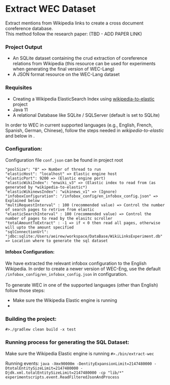 # Extract WEC Dataset
Extract mentions from Wikipedia links to create a cross document coreference database. <br/>
This method follow the research paper: (TBD - ADD PAPER LINK)

### Project Output
* An SQLite dataset containing the crud extraction of coreference relations from Wikipedia (this resource can be used for experiments when generating the final version of WEC-Lang)
* A JSON format resource on the WEC-Lang dataset

### Requisites
* Creating a Wikipedia ElasticSearch Index using <a href="https://github.com/AlonEirew/wikipedia-to-elastic">wikipedia-to-elastic</a> project
* Java 11
* A relational Database like SQLite / SQLServer (default is set to SQLite)

In order to WEC in current supported languages (e.g., English, French, Spanish, German, Chinese), follow the steps needed in *wikipedia-to-elastic* and below in .

### Configuration:
Configuration file `conf.json` can be found in project root
```
"poolSize": "8" => Number of thread to run
"elasticHost": "localhost" => Elastic engine host
"elasticPort": 9200 => (Elastic engine port)
"elasticWikiIndex": "enwiki_v3" => (Elastic index to read from (as generated by *wikipedia-to-elastic*)
"elasticWikinewsIndex": "wikinews_v1" => (Ignore)
"infoboxConfiguration": "/infobox_config/en_infobox_config.json" => Explained below
"multiRequestInterval" : 100 (recommended value) => Control the number of search pages to retrive from elastic
"elasticSearchInterval" : 100 (recommended value) => Control the number of pages to read by the elasitc scroller
"totalAmountToExtract" : -1 => if < 0 then read all pages, otherwise will upto the amount specified
"sqlConnectionUrl": "jdbc:sqlite:/Users/aeirew/workspace/DataBase/WikiLinksExperiment.db" => Location where to generate the sql dataset
```

#### Infobox Configuration:
We have extracted the relevant infobox configuration to the English Wikipedia. In order to create a newer version of WEC-Eng, use the default `/infobox_config/en_infobox_config.json` in configuration. <br/><br/>
To generate WEC in one of the supported languages (other than English) follow those steps:
* Make sure the Wikipedia Elastic engine is running
*  


### Building the project:
`#>./gradlew clean build -x test`

### Running process for generating the SQL Dataset:
Make sure the Wikipedia Elastic engine is running
`#>./bin/extract-wec`


Running events:
`java -Xmx90000m -DentityExpansionLimit=2147480000 -DtotalEntitySizeLimit=2147480000 -Djdk.xml.totalEntitySizeLimit=2147480000 -cp "lib/*" experimentscripts.event.ReadFilteredJsonAndProcess`
